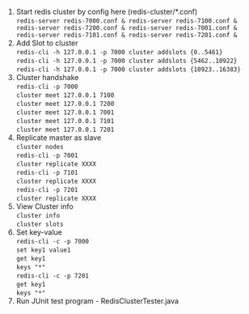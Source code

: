 1. Start redis cluster by config here (redis-cluster/*.conf)  
`redis-server redis-7000.conf & redis-server redis-7100.conf & redis-server redis-7200.conf & redis-server redis-7001.conf & redis-server redis-7101.conf & redis-server redis-7201.conf &`  
2. Add Slot to cluster  
`redis-cli -h 127.0.0.1 -p 7000 cluster addslots {0..5461}`  
`redis-cli -h 127.0.0.1 -p 7000 cluster addslots {5462..10922}`  
`redis-cli -h 127.0.0.1 -p 7000 cluster addslots {10923..16383}`  
3. Cluster handshake  
`redis-cli -p 7000`  
`cluster meet 127.0.0.1 7100`  
`cluster meet 127.0.0.1 7200`  
`cluster meet 127.0.0.1 7001`  
`cluster meet 127.0.0.1 7101`  
`cluster meet 127.0.0.1 7201`  
4. Replicate master as slave  
`cluster nodes`  
`redis-cli -p 7001`  
`cluster replicate XXXX`  
`redis-cli -p 7101`  
`cluster replicate XXXX`  
`redis-cli -p 7201`  
`cluster replicate XXXX`  
5. View Cluster info  
`cluster info`  
`cluster slots`  
6. Set key-value  
`redis-cli -c -p 7000`  
`set key1 value1`  
`get key1`  
`keys "*"`  
`redis-cli -c -p 7201`  
`get key1`  
`keys "*"`  
7. Run JUnit test program - RedisClusterTester.java
